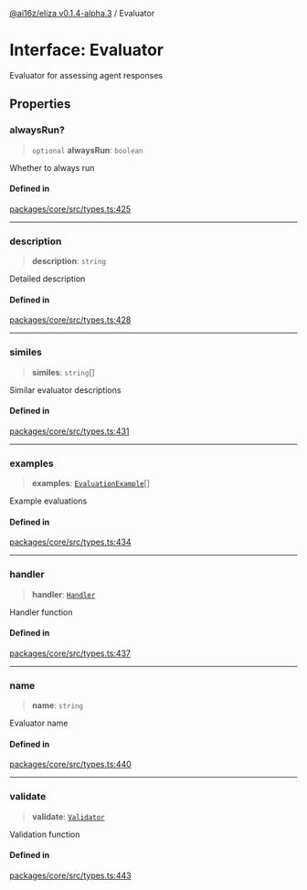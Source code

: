 [@ai16z/eliza v0.1.4-alpha.3](../index.md) / Evaluator

# Interface: Evaluator

Evaluator for assessing agent responses

## Properties

### alwaysRun?

> `optional` **alwaysRun**: `boolean`

Whether to always run

#### Defined in

[packages/core/src/types.ts:425](https://github.com/dreaminglucid/Eliza/blob/main/packages/core/src/types.ts#L425)

***

### description

> **description**: `string`

Detailed description

#### Defined in

[packages/core/src/types.ts:428](https://github.com/dreaminglucid/Eliza/blob/main/packages/core/src/types.ts#L428)

***

### similes

> **similes**: `string`[]

Similar evaluator descriptions

#### Defined in

[packages/core/src/types.ts:431](https://github.com/dreaminglucid/Eliza/blob/main/packages/core/src/types.ts#L431)

***

### examples

> **examples**: [`EvaluationExample`](EvaluationExample.md)[]

Example evaluations

#### Defined in

[packages/core/src/types.ts:434](https://github.com/dreaminglucid/Eliza/blob/main/packages/core/src/types.ts#L434)

***

### handler

> **handler**: [`Handler`](../type-aliases/Handler.md)

Handler function

#### Defined in

[packages/core/src/types.ts:437](https://github.com/dreaminglucid/Eliza/blob/main/packages/core/src/types.ts#L437)

***

### name

> **name**: `string`

Evaluator name

#### Defined in

[packages/core/src/types.ts:440](https://github.com/dreaminglucid/Eliza/blob/main/packages/core/src/types.ts#L440)

***

### validate

> **validate**: [`Validator`](../type-aliases/Validator.md)

Validation function

#### Defined in

[packages/core/src/types.ts:443](https://github.com/dreaminglucid/Eliza/blob/main/packages/core/src/types.ts#L443)
